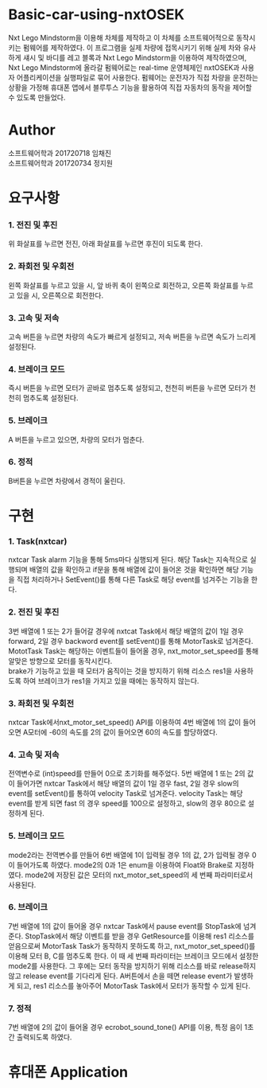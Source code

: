 # Basic-car-using-nxtOSEK
Nxt Lego Mindstorm을 이용해 차체를 제작하고 이 차체를 소프트웨어적으로 동작시키는 펌웨어를 제작하였다.
이 프로그램을 실제 차량에 접목시키기 위해 실제 차와 유사하게 섀시 및 바디를 레고 블록과 Nxt Lego Mindstorm을 이용하여 제작하였으며, Nxt Lego Mindstorm에 올라갈 펌웨어로는 
real-time 운영체제인 nxtOSEK과 사용자 어플리케이션을 실행파일로 묶어 사용한다. 펌웨어는 운전자가 직접 차량을 운전하는 상황을 가정해 휴대폰 앱에서 
블루투스 기능을 활용하여 직접 자동차의 동작을 제어할 수 있도록 만들었다.
# Author
소프트웨어학과 201720718 임채진         
소프트웨어학과 201720734 정지원
# 요구사항
### 1. 전진 및 후진
위 화살표를 누르면 전진, 아래 화살표를 누르면 후진이 되도록 한다.
### 2. 좌회전 및 우회전
왼쪽 화살표를 누르고 있을 시, 앞 바퀴 축이 왼쪽으로 회전하고, 오른쪽 화살표를 누르고 있을 시, 오른쪽으로 회전한다.
### 3. 고속 및 저속
고속 버튼을 누르면 차량의 속도가 빠르게 설정되고, 저속 버튼을 누르면 속도가 느리게 설정된다.
### 4. 브레이크 모드
즉시 버튼을 누르면 모터가 곧바로 멈추도록 설정되고, 천천히 버튼을 누르면 모터가 천천히 멈추도록 설정된다.
### 5. 브레이크
A 버튼을 누르고 있으면, 차량의 모터가 멈춘다.
### 6. 정적
B버튼을 누르면 차량에서 경적이 울린다.
# 구현
### 1. Task(nxtcar)
nxtcar Task alarm 기능을 통해 5ms마다 실행되게 된다. 해당 Task는 지속적으로 실행되며 배열의 값을 확인하고 if문을 통해 배열에 값이 들어온 것을 확인하면 해당 기능을 직접 처리하거나 SetEvent()를 통해 다른 Task로 해당 event를 넘겨주는 기능을 한다.
### 2. 전진 및 후진
3번 배열에 1 또는 2가 들어갈 경우에 nxtcat Task에서 해당 배열의 값이 1일 경우 forward, 2일 경우 backword event를 setEvent()를 통해 MotorTask로 넘겨준다.           
MototTask Task는 해당하는 이벤트들이 들어올 경우, nxt_motor_set_speed를 통해 알맞은 방향으로 모터를 동작시킨다.        
brake가 기능하고 있을 때 모터가 움직이는 것을 방지하기 위해 리소스 res1을 사용하도록 하여 브레이크가 res1을 가지고 있을 때에는 동작하지 않는다.       
### 3. 좌회전 및 우회전
nxtcar Task에서nxt_motor_set_speed() API를 이용하여 4번 배열에 1의 값이 들어오면 A모터에 -60의 속도를 2의 값이 들어오면 60의 속도를 할당하였다.
### 4. 고속 및 저속
전역변수로 (int)speed를 만들어 0으로 초기화를 해주었다.
5번 배열에 1 또는 2의 값이 들어가면 nxtcar Task에서 해당 배열의 값이 1일 경우 fast, 2일 경우 slow의 event를 setEvent()를 통하여 velocity Task로 넘겨준다.
velocity Task는 해당 event를 받게 되면 fast 의 경우 speed를 100으로 설정하고, slow의 경우 80으로 설정하게 된다.
### 5. 브레이크 모드
mode2라는 전역변수를 만들어 6번 배열에 1이 입력될 경우 1의 값, 2가 입력될 경우 0이 들어가도록 하였다. mode2의 0과 1은 enum을 이용하여 Float와 Brake로 지정하였다. mode2에 저장된 값은 모터의 nxt_motor_set_speed의 세 번째 파라미터로서 사용된다.
### 6. 브레이크
7번 배열에 1의 값이 들어올 경우 nxtcar Task에서 pause event를 StopTask에 넘겨준다.
StopTask에서 해당 이벤트를 받을 경우 GetResource를 이용해 res1 리소스를 얻음으로써 MotorTask Task가 동작하지 못하도록 하고, nxt_motor_set_speed()를 이용해 모터 B, C를 멈추도록 한다. 이 때 세 번째 파라미터는 브레이크 모드에서 설정한 mode2를 사용한다.
그 후에는 모터 동작을 방지하기 위해 리소스를 바로 release하지 않고 release event를 기다리게 된다.
A버튼에서 손을 떼면 release event가 발생하게 되고, res1 리소스를 놓아주어 MotorTask Task에서 모터가 동작할 수 있게 된다.
### 7. 정적
7번 배열에 2의 값이 들어올 경우 ecrobot_sound_tone() API를 이용, 특정 음이 1초간 출력되도록 하였다.
# 휴대폰 Application
